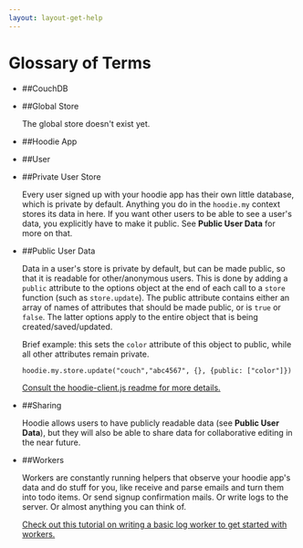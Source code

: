 ```yaml
---
layout: layout-get-help
---
```


# Glossary of Terms

* ##CouchDB

* ##Global Store

	The global store doesn't exist yet.

* ##Hoodie App

* ##User

* ##Private User Store

	Every user signed up with your hoodie app has their own little database, which is private by default. Anything you do in the `hoodie.my` context stores its data in here. If you want other users to be able to see a user's data, you explicitly have to make it public. See **Public User Data** for more on that.

* ##Public User Data

	Data in a user's store is private by default, but can be made public, so that it is readable for other/anonymous users. This is done by adding a `public` attribute to the options object at the end of each call to a `store` function (such as `store.update`). The public attribute contains either an array of  names of attributes that should be made public, or is `true` or `false`. The latter options apply to the entire object that is being created/saved/updated.

	Brief example: this sets the `color` attribute of this object to public, while all other attributes remain private.

	`hoodie.my.store.update("couch","abc4567", {}, {public: ["color"]})`

	[Consult the hoodie-client.js readme for more details.](https://github.com/hoodiehq/hoodie-client.js/blob/b790bb09613e25b907af0e10a444cdcee98d910b/README.md)

* ##Sharing

	Hoodie allows users to have publicly readable data (see **Public User Data**), but they will also be able to share data for collaborative editing in the near future.

* ##Workers

	Workers are constantly running helpers that observe your hoodie app's data and do stuff for you, like receive and parse emails and turn them into todo items. Or send signup confirmation mails. Or write logs to the server. Or almost anything you can think of.

	[Check out this tutorial on writing a basic log worker to get started with workers.](https://github.com/hoodiehq/documentation/blob/master/worker.md)


